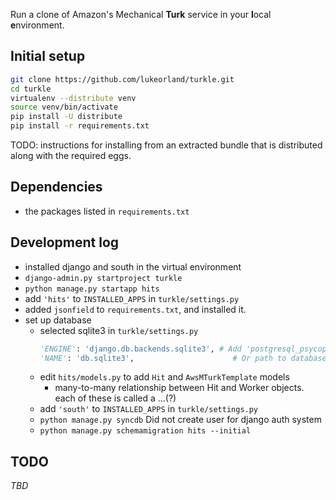 Run a clone of Amazon's Mechanical **Turk** service in your **l**ocal
**e**nvironment.

## Initial setup ##

```bash
git clone https://github.com/lukeorland/turkle.git
cd turkle
virtualenv --distribute venv
source venv/bin/activate
pip install -U distribute
pip install -r requirements.txt
```

TODO: instructions for installing from an extracted bundle that is distributed
along with the required eggs.

## Dependencies ##

- the packages listed in `requirements.txt`

## Development log ##

- installed django and south in the virtual environment
- `django-admin.py startproject turkle`
- `python manage.py startapp hits`
- add `'hits'` to `INSTALLED_APPS` in `turkle/settings.py`
- added `jsonfield` to `requirements.txt`, and installed it.
- set up database
  - selected sqlite3 in `turkle/settings.py`
    ```python
    'ENGINE': 'django.db.backends.sqlite3', # Add 'postgresql_psycopg2', 'mysql', 'sqlite3' or 'oracle'.
    'NAME': 'db.sqlite3',                      # Or path to database file if using sqlite3.
    ```
  - edit `hits/models.py` to add `Hit` and `AwsMTurkTemplate` models
    - many-to-many relationship between Hit and Worker objects. each of these
      is called a ...(?)
  - add `'south'` to `INSTALLED_APPS` in `turkle/settings.py`
  - `python manage.py syncdb`
    Did not create user for django auth system
  - `python manage.py schemamigration hits --initial`

## TODO ##

*TBD*
